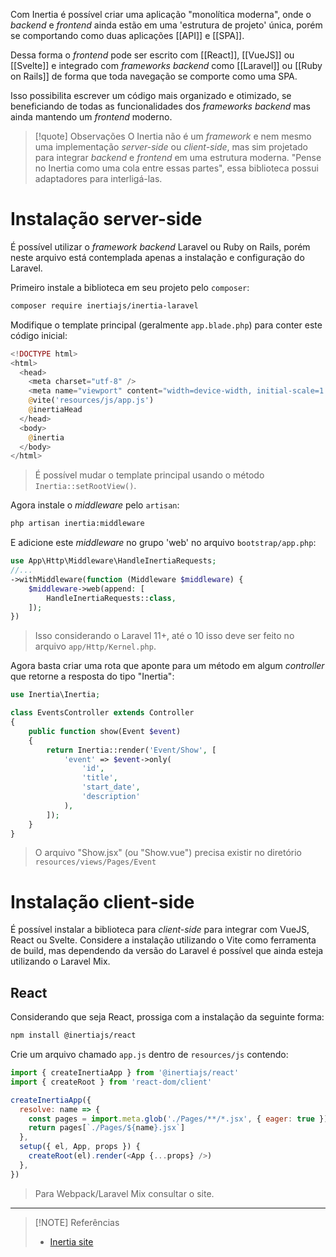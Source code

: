 Com Inertia é possível criar uma aplicação "monolítica moderna", onde o *backend* e *frontend* ainda estão em uma 'estrutura de projeto' única, porém se comportando como duas aplicações [[API]] e [[SPA]].

Dessa forma o *frontend* pode ser escrito com [[React]], [[VueJS]] ou [[Svelte]] e integrado com *frameworks backend* como [[Laravel]] ou [[Ruby on Rails]] de forma que toda navegação se comporte como uma SPA.

Isso possibilita escrever um código mais organizado e otimizado, se beneficiando de todas as funcionalidades dos *frameworks backend* mas ainda mantendo um *frontend* moderno.

> [!quote] Observações
> O Inertia não é um *framework* e nem mesmo uma implementação *server-side* ou *client-side*, mas sim projetado para integrar *backend* e *frontend* em uma estrutura moderna. "Pense no Inertia como uma cola entre essas partes", essa biblioteca possui adaptadores para interligá-las.

# Instalação server-side
É possível utilizar o *framework backend*  Laravel ou Ruby on Rails, porém neste arquivo está contemplada apenas a instalação e configuração do Laravel.

Primeiro instale a biblioteca em seu projeto pelo `composer`:
```sh
composer require inertiajs/inertia-laravel
```

Modifique o template principal (geralmente `app.blade.php`) para conter este código inicial:
```php blade
<!DOCTYPE html>
<html>
  <head>
    <meta charset="utf-8" />
    <meta name="viewport" content="width=device-width, initial-scale=1.0, maximum-scale=1.0" />
    @vite('resources/js/app.js')
    @inertiaHead
  </head>
  <body>
    @inertia
  </body>
</html>
```
> É possível mudar o template principal usando o método `Inertia::setRootView()`.

Agora instale o *middleware* pelo `artisan`:
```sh
php artisan inertia:middleware
```

E adicione este *middleware* no grupo 'web' no arquivo `bootstrap/app.php`:
```php
use App\Http\Middleware\HandleInertiaRequests;
//...
->withMiddleware(function (Middleware $middleware) {
    $middleware->web(append: [
        HandleInertiaRequests::class,
    ]);
})
```
> Isso considerando o Laravel 11+, até o 10 isso deve ser feito no arquivo `app/Http/Kernel.php`.

Agora basta criar uma rota que aponte para um método em algum *controller* que retorne a resposta do tipo "Inertia":
```php
use Inertia\Inertia;

class EventsController extends Controller
{
    public function show(Event $event)
    {
        return Inertia::render('Event/Show', [
            'event' => $event->only(
                'id',
                'title',
                'start_date',
                'description'
            ),
        ]);
    }
}
```
> O arquivo "Show.jsx" (ou "Show.vue") precisa existir no diretório `resources/views/Pages/Event`

# Instalação client-side
É possível instalar a biblioteca para *client-side* para integrar com VueJS, React ou Svelte. Considere a instalação utilizando o Vite como ferramenta de build, mas dependendo da versão do Laravel é  possível que ainda esteja utilizando o Laravel Mix.

## React
Considerando que seja React, prossiga com a instalação da seguinte forma:
```sh
npm install @inertiajs/react
```

Crie um arquivo chamado `app.js` dentro de `resources/js` contendo:
```js
import { createInertiaApp } from '@inertiajs/react'
import { createRoot } from 'react-dom/client'

createInertiaApp({
  resolve: name => {
    const pages = import.meta.glob('./Pages/**/*.jsx', { eager: true })
    return pages[`./Pages/${name}.jsx`]
  },
  setup({ el, App, props }) {
    createRoot(el).render(<App {...props} />)
  },
})
```
> Para Webpack/Laravel Mix consultar o site.


---
> [!NOTE] Referências
> - [Inertia site](https://inertiajs.com/)

